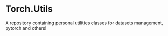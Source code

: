 # Torch.Utils
A repository containing personal utilities classes for datasets management, pytorch and others!
